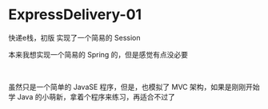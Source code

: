 # ExpressDelivery-01
快递e栈，初版
实现了一个简易的 Session
</br>

本来我想实现一个简易的 Spring 的，但是感觉有点没必要

</br>

虽然只是一个简单的 JavaSE 程序，但是，也模拟了 MVC 架构，如果是刚刚开始学 Java 的小萌新，拿着个程序来练习，再适合不过了
